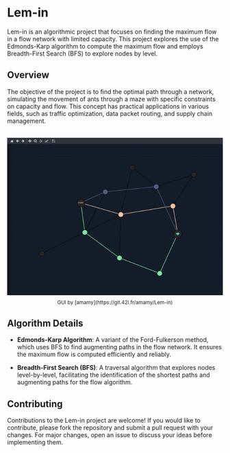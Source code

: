 # Lem-in
Lem-in is an algorithmic project that focuses on finding the maximum flow in a flow network with limited capacity. This project explores the use of the Edmonds-Karp algorithm to compute the maximum flow and employs Breadth-First Search (BFS) to explore nodes by level.

## Overview

The objective of the project is to find the optimal path through a network, simulating the movement of ants through a maze with specific constraints on capacity and flow. This concept has practical applications in various fields, such as traffic optimization, data packet routing, and supply chain management.

<p align="center">
  <br />
  <img src="lemin.gif?raw=true" /><br/>
  <sub>GUI by [amamy](https://git.42l.fr/amamy/Lem-in)</sub>
</p>

## Algorithm Details

- **Edmonds-Karp Algorithm**: A variant of the Ford-Fulkerson method, which uses BFS to find augmenting paths in the flow network. It ensures the maximum flow is computed efficiently and reliably.

- **Breadth-First Search (BFS)**: A traversal algorithm that explores nodes level-by-level, facilitating the identification of the shortest paths and augmenting paths for the flow algorithm.


## Contributing

Contributions to the Lem-in project are welcome! If you would like to contribute, please fork the repository and submit a pull request with your changes. For major changes, open an issue to discuss your ideas before implementing them.
